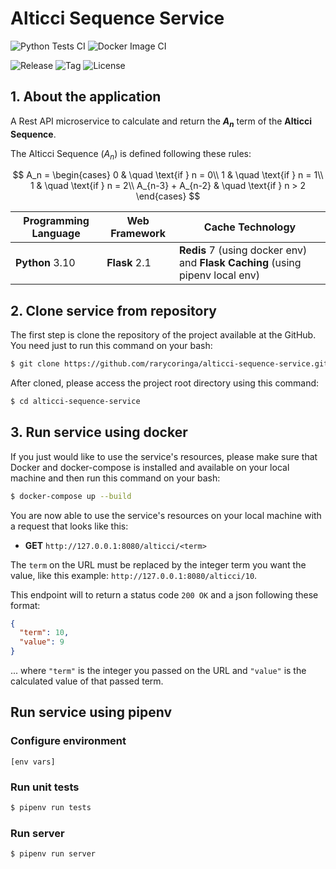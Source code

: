 # Alticci Sequence Service
![Python Tests CI](https://img.shields.io/github/workflow/status/rarycoringa/alticci-sequence-service/Python%20Tests%20CI?label=tests&logo=pytest&logoColor=white)
![Docker Image CI](https://img.shields.io/github/workflow/status/rarycoringa/alticci-sequence-service/Docker%20Image%20CI?label=docker&logo=docker&logoColor=white)

![Release](https://img.shields.io/github/v/release/rarycoringa/alticci-sequence-service)
![Tag](https://img.shields.io/github/v/tag/rarycoringa/alticci-sequence-service)
![License](https://img.shields.io/github/license/rarycoringa/alticci-sequence-service)

## 1. About the application

A Rest API microservice to calculate and return the **$A_n$** term of the **Alticci Sequence**.

The Alticci Sequence ($A_n$) is defined following these rules:

$$
A_n =
  \begin{cases}
    0                  & \quad \text{if } n = 0\\
    1                  & \quad \text{if } n = 1\\
    1                  & \quad \text{if } n = 2\\
    A_{n-3} + A_{n-2}  & \quad \text{if } n > 2
  \end{cases}
$$

| Programming Language | Web Framework | Cache Technology |
|-|-|-|
| **Python** 3.10 | **Flask** 2.1 | **Redis** 7 (using docker env) and **Flask Caching** (using pipenv local env) |  


## 2. Clone service from repository

The first step is clone the repository of the project available at the GitHub. You need just to run this command on your bash:

```bash
$ git clone https://github.com/rarycoringa/alticci-sequence-service.git
```

After cloned, please access the project root directory using this command:

```bash
$ cd alticci-sequence-service
```

## 3. Run service using docker

If you just would like to use the service's resources, please make sure that Docker and docker-compose is installed and available on your local machine and then run this command on your bash:

```bash
$ docker-compose up --build
```

You are now able to use the service's resources on your local machine with a request that looks like this:

- **GET** `http://127.0.0.1:8080/alticci/<term>`

The `term` on the URL must be replaced by the integer term you want the value, like this example: `http://127.0.0.1:8080/alticci/10`.

This endpoint will to return a status code `200 OK` and a json following these format:

```json
{
  "term": 10,
  "value": 9
}
```

... where `"term"` is the integer you passed on the URL and `"value"` is the calculated value of that passed term.

## Run service using pipenv

### Configure environment

```
[env vars]
```

### Run unit tests

```bash
$ pipenv run tests
```

### Run server

```bash
$ pipenv run server
```

